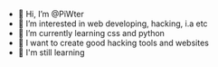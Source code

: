 - 👋 Hi, I’m @PiWter
- 👀 I’m interested in web developing, hacking, i.a etc
- 🌱 I’m currently learning css and python
- 💞️ I want to create good hacking tools and websites
- 📒 I'm still learning<br><br>

<!---
PiWter/PiWter is a ✨ special ✨ repository because its `README.md` (this file) appears on your GitHub profile.
You can click the Preview link to take a look at your changes.
--->
